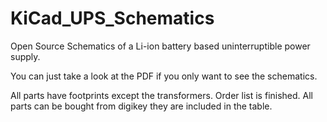 # KiCad_UPS_Schematics
 Open Source Schematics of a Li-ion battery based uninterruptible power supply.

You can just take a look at the PDF if you only want to see the schematics.

All parts have footprints except the transformers. 
Order list is finished. All parts can be bought from digikey they are included in the table.
